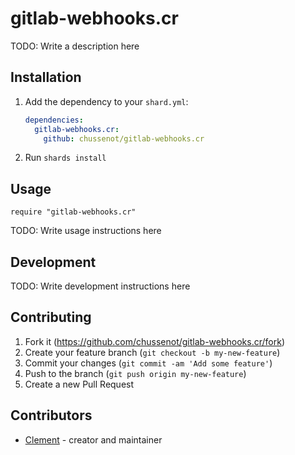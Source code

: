 # gitlab-webhooks.cr

TODO: Write a description here

## Installation

1. Add the dependency to your `shard.yml`:

   ```yaml
   dependencies:
     gitlab-webhooks.cr:
       github: chussenot/gitlab-webhooks.cr
   ```

2. Run `shards install`

## Usage

```crystal
require "gitlab-webhooks.cr"
```

TODO: Write usage instructions here

## Development

TODO: Write development instructions here

## Contributing

1. Fork it (<https://github.com/chussenot/gitlab-webhooks.cr/fork>)
2. Create your feature branch (`git checkout -b my-new-feature`)
3. Commit your changes (`git commit -am 'Add some feature'`)
4. Push to the branch (`git push origin my-new-feature`)
5. Create a new Pull Request

## Contributors

- [Clement](https://github.com/chussenot) - creator and maintainer

